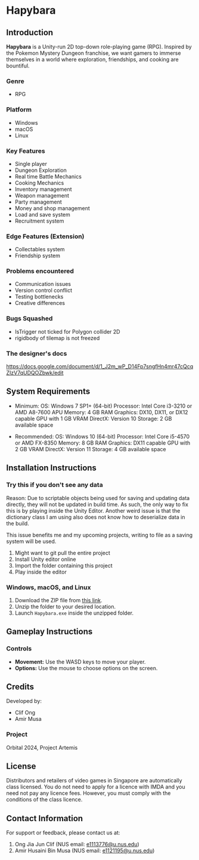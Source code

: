 # Hapybara

## Introduction
**Hapybara** is a Unity-run 2D top-down role-playing game (RPG). Inspired by the Pokemon Mystery Dungeon franchise, we want gamers to immerse themselves in a world where exploration, friendships, and cooking are bountiful.

### Genre
- RPG

### Platform
- Windows
- macOS
- Linux

### Key Features
- Single player
- Dungeon Exploration
- Real time Battle Mechanics
- Cooking Mechanics
- Inventory management
- Weapon management
- Party management
- Money and shop management
- Load and save system
- Recruitment system

### Edge Features (Extension)
- Collectables system
- Friendship system

### Problems encountered
- Communication issues
- Version control conflict
- Testing bottlenecks
- Creative differences

### Bugs Squashed
- IsTrigger not ticked for Polygon collider 2D
- rigidbody of tilemap is not freezed

### The designer's docs
https://docs.google.com/document/d/1_J2m_wP_D14Fp7sngfHn4mr47cQcqZIzV7qUDQOZbwk/edit

## System Requirements
- Minimum:
OS: Windows 7 SP1+ (64-bit)
Processor: Intel Core i3-3210 or AMD A8-7600 APU
Memory: 4 GB RAM
Graphics: DX10, DX11, or DX12 capable GPU with 1 GB VRAM
DirectX: Version 10
Storage: 2 GB available space

- Recommended:
OS: Windows 10 (64-bit)
Processor: Intel Core i5-4570 or AMD FX-8350
Memory: 8 GB RAM
Graphics: DX11 capable GPU with 2 GB VRAM
DirectX: Version 11
Storage: 4 GB available space

## Installation Instructions

### Try this if you don't see any data
Reason: Due to scriptable objects being used for saving and updating data directly, they will not be updated in build time. As such, the only way to fix this is by playing inside the Unity Editor. Another weird issue is that the dictionary class I am using also does not know how to deserialize data in the build.

This issue benefits me and my upcoming projects, writing to file as a saving system will be used.

1. Might want to git pull the entire project
2. Install Unity editor online
3. Import the folder containing this project
4. Play inside the editor

### Windows, macOS, and Linux
1. Download the ZIP file from [this link](https://github.com/Clifong/Hapybara/releases).
2. Unzip the folder to your desired location.
3. Launch `Hapybara.exe` inside the unzipped folder.

## Gameplay Instructions

### Controls
- **Movement:** Use the WASD keys to move your player.
- **Options:** Use the mouse to choose options on the screen.

## Credits
Developed by:
- Clif Ong
- Amir Musa

### Project
Orbital 2024, Project Artemis

## License
Distributors and retailers of video games in Singapore are automatically class licensed.
You do not need to apply for a licence with IMDA and you need not pay any licence fees. However, you must comply with the conditions of the class licence.

## Contact Information
For support or feedback, please contact us at:
1. Ong Jia Jun Clif (NUS email: e1113776@u.nus.edu)
2. Amir Husaini Bin Musa (NUS email: e1121195@u.nus.edu)
